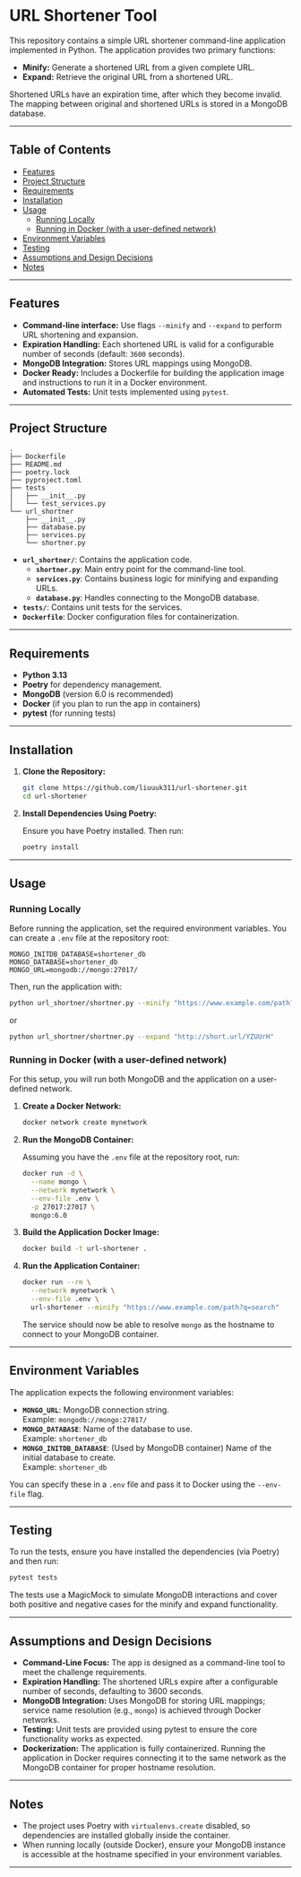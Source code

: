 # URL Shortener Tool

This repository contains a simple URL shortener command-line application implemented in Python. The application provides two primary functions:

- **Minify:** Generate a shortened URL from a given complete URL.
- **Expand:** Retrieve the original URL from a shortened URL.

Shortened URLs have an expiration time, after which they become invalid. The mapping between original and shortened URLs is stored in a MongoDB database.

---

## Table of Contents

- [Features](#features)
- [Project Structure](#project-structure)
- [Requirements](#requirements)
- [Installation](#installation)
- [Usage](#usage)
  - [Running Locally](#running-locally)
  - [Running in Docker (with a user-defined network)](#running-in-docker-with-a-user-defined-network)
- [Environment Variables](#environment-variables)
- [Testing](#testing)
- [Assumptions and Design Decisions](#assumptions-and-design-decisions)
- [Notes](#notes)

---

## Features

- **Command-line interface:** Use flags `--minify` and `--expand` to perform URL shortening and expansion.
- **Expiration Handling:** Each shortened URL is valid for a configurable number of seconds (default: `3600` seconds).
- **MongoDB Integration:** Stores URL mappings using MongoDB.
- **Docker Ready:** Includes a Dockerfile for building the application image and instructions to run it in a Docker environment.
- **Automated Tests:** Unit tests implemented using `pytest`.

---

## Project Structure

```plaintext
.
├── Dockerfile
├── README.md
├── poetry.lock
├── pyproject.toml
├── tests
│   ├── __init__.py
│   └── test_services.py
└── url_shortner
    ├── __init__.py
    ├── database.py
    ├── services.py
    └── shortner.py
```

- **`url_shortner/`**: Contains the application code.
  - **`shortner.py`**: Main entry point for the command-line tool.
  - **`services.py`**: Contains business logic for minifying and expanding URLs.
  - **`database.py`**: Handles connecting to the MongoDB database.
- **`tests/`**: Contains unit tests for the services.
- **`Dockerfile`**: Docker configuration files for containerization.

---

## Requirements

- **Python 3.13**
- **Poetry** for dependency management.
- **MongoDB** (version 6.0 is recommended)
- **Docker** (if you plan to run the app in containers)
- **pytest** (for running tests)

---

## Installation

1. **Clone the Repository:**

   ```bash
   git clone https://github.com/liuuuk311/url-shortener.git
   cd url-shortener
   ```

2. **Install Dependencies Using Poetry:**

   Ensure you have Poetry installed. Then run:

   ```bash
   poetry install
   ```

---

## Usage

### Running Locally

Before running the application, set the required environment variables. You can create a `.env` file at the repository root:

```dotenv
MONGO_INITDB_DATABASE=shortener_db
MONGO_DATABASE=shortener_db
MONGO_URL=mongodb://mongo:27017/
```

Then, run the application with:

```bash
python url_shortner/shortner.py --minify "https://www.example.com/path?q=search"
```

or

```bash
python url_shortner/shortner.py --expand "http://short.url/YZUUrH"
```

### Running in Docker (with a user-defined network)

For this setup, you will run both MongoDB and the application on a user-defined network.

1. **Create a Docker Network:**

   ```bash
   docker network create mynetwork
   ```

2. **Run the MongoDB Container:**

   Assuming you have the `.env` file at the repository root, run:

   ```bash
   docker run -d \
     --name mongo \
     --network mynetwork \
     --env-file .env \
     -p 27017:27017 \
     mongo:6.0
   ```

3. **Build the Application Docker Image:**

   ```bash
   docker build -t url-shortener .
   ```

4. **Run the Application Container:**

   ```bash
   docker run --rm \
     --network mynetwork \
     --env-file .env \
     url-shortener --minify "https://www.example.com/path?q=search"
   ```

   The service should now be able to resolve `mongo` as the hostname to connect to your MongoDB container.

---

## Environment Variables

The application expects the following environment variables:

- **`MONGO_URL`**: MongoDB connection string.  
  Example: `mongodb://mongo:27017/`
- **`MONGO_DATABASE`**: Name of the database to use.  
  Example: `shortener_db`
- **`MONGO_INITDB_DATABASE`**: (Used by MongoDB container) Name of the initial database to create.  
  Example: `shortener_db`

You can specify these in a `.env` file and pass it to Docker using the `--env-file` flag.

---

## Testing

To run the tests, ensure you have installed the dependencies (via Poetry) and then run:

```bash
pytest tests
```

The tests use a MagicMock to simulate MongoDB interactions and cover both positive and negative cases for the minify and expand functionality.

---

## Assumptions and Design Decisions

- **Command-Line Focus:** The app is designed as a command-line tool to meet the challenge requirements.
- **Expiration Handling:** The shortened URLs expire after a configurable number of seconds, defaulting to 3600 seconds.
- **MongoDB Integration:** Uses MongoDB for storing URL mappings; service name resolution (e.g., `mongo`) is achieved through Docker networks.
- **Testing:** Unit tests are provided using pytest to ensure the core functionality works as expected.
- **Dockerization:** The application is fully containerized. Running the application in Docker requires connecting it to the same network as the MongoDB container for proper hostname resolution.

---

## Notes

- The project uses Poetry with `virtualenvs.create` disabled, so dependencies are installed globally inside the container.
- When running locally (outside Docker), ensure your MongoDB instance is accessible at the hostname specified in your environment variables.
---
